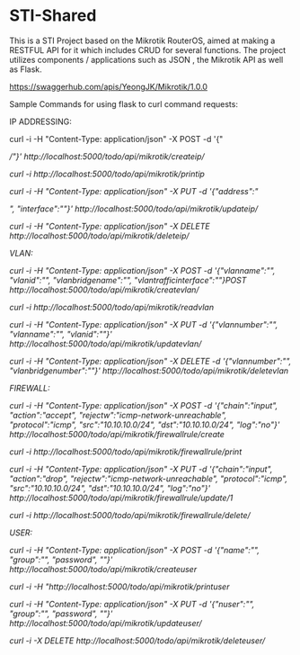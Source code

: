 # STI-Shared

This is a STI Project based on the Mikrotik RouterOS, aimed at making a RESTFUL API for it which includes CRUD for several functions.
The project utilizes components / applications such as JSON , the Mikrotik API as well as Flask.

https://swaggerhub.com/apis/YeongJK/Mikrotik/1.0.0

Sample Commands for using flask to curl command requests:

IP ADDRESSING:

curl -i -H "Content-Type: application/json" -X POST -d '{"<address>/<subnet>"}' http://localhost:5000/todo/api/mikrotik/createip/<interface>

curl -i http://localhost:5000/todo/api/mikrotik/printip

curl -i -H "Content-Type: application/json" -X PUT -d '{"address":"<address>", "interface":"<interface>"}' http://localhost:5000/todo/api/mikrotik/updateip/<number>

curl -i -H "Content-Type: application/json" -X DELETE http://localhost:5000/todo/api/mikrotik/deleteip/<number>

VLAN:

curl -i -H "Content-Type: application/json" -X POST -d '{"vlanname":"<vlanname>", "vlanid":"<vlanid>", "vlanbridgename":"<vlanbridgename>", "vlantrafficinterface":"<vlantrafficinterface>"}POST http://localhost:5000/todo/api/mikrotik/createvlan/<interface>

curl -i http://localhost:5000/todo/api/mikrotik/readvlan

curl -i -H "Content-Type: application/json" -X PUT -d '{"vlannumber":"<vlannumber>", "vlanname":"<vlanname>", "vlanid":"<vlanid>"}' http://localhost:5000/todo/api/mikrotik/updatevlan/<interface>

curl -i -H "Content-Type: application/json" -X DELETE -d '{"vlannumber":"<vlannumber>", "vlanbridgenumber":"<vlanbridgenumber>"}' http://localhost:5000/todo/api/mikrotik/deletevlan

FIREWALL:

curl -i -H "Content-Type: application/json" -X POST -d '{"chain":"input", "action":"accept", "rejectw":"icmp-network-unreachable", "protocol":"icmp", "src":"10.10.10.0/24", "dst":"10.10.10.0/24", "log":"no"}' http://localhost:5000/todo/api/mikrotik/firewallrule/create 

curl -i http://localhost:5000/todo/api/mikrotik/firewallrule/print

curl -i -H "Content-Type: application/json" -X PUT -d '{"chain":"input", "action":"drop", "rejectw":"icmp-network-unreachable", "protocol":"icmp", "src":"10.10.10.0/24", "dst":"10.10.10.0/24", "log":"no"}' http://localhost:5000/todo/api/mikrotik/firewallrule/update/1

curl -i http://localhost:5000/todo/api/mikrotik/firewallrule/delete/<numbers>

USER:

curl -i -H "Content-Type: application/json" -X POST -d '{"name":"<name>", "group":"<group>", "password", "<password>"}' http://localhost:5000/todo/api/mikrotik/createuser

curl -i -H "http://localhost:5000/todo/api/mikrotik/printuser

curl -i -H "Content-Type: application/json" -X PUT -d '{"nuser":"<nuser>", "group":"<group>", "password", "<password>"}' http://localhost:5000/todo/api/mikrotik/updateuser/<number>

curl -i -X DELETE http://localhost:5000/todo/api/mikrotik/deleteuser/<numbers>
